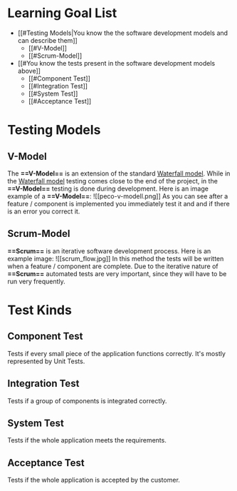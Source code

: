 # Learning Goal List
- [[#Testing Models|You know the the software development models and can describe them]]
	- [[#V-Model]]
	- [[#Scrum-Model]]
- [[#You know the tests present in the software development models above]]
	- [[#Component Test]]
	- [[#Integration Test]]
	- [[#System Test]]
	- [[#Acceptance Test]]


# Testing Models
## V-Model
The **==V-Model==** is an extension of the standard [Waterfall model](https://en.wikipedia.org/wiki/Waterfall_model). While in the [Waterfall model](https://en.wikipedia.org/wiki/Waterfall_model) testing comes close to the end of the project, in the **==V-Model==** testing is done during development. Here is an image example of a **==V-Model==**:
![[peco-v-modell.png]]
As you can see after a feature / component is implemented you immediately test it and and if there is an error you correct it.

## Scrum-Model
**==Scrum==** is an iterative software development process. Here is an example image:
![[scrum_flow.jpg]]
In this method the tests will be written when a feature / component are complete. Due to the iterative nature of **==Scrum==** automated tests are very important, since they will have to be run very frequently. 


# Test Kinds
## Component Test
Tests if every small piece of the application functions correctly. It's mostly represented by Unit Tests.

## Integration Test
Tests if a group of components is integrated correctly.

## System Test
Tests if the whole application meets the requirements.

## Acceptance Test
Tests if the whole application is accepted by the customer.